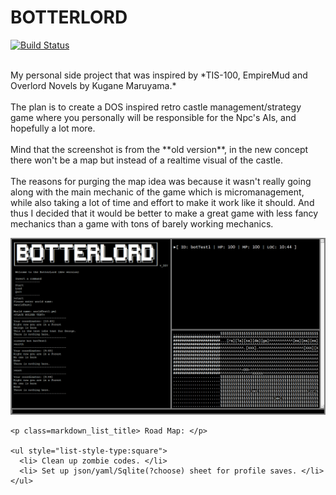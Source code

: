 <h1>BOTTERLORD </h1>

[![Build Status](https://travis-ci.org/Marchearth/botterlord.svg?branch=master)](https://travis-ci.org/Marchearth/botterlord)
<html>

<head>
  <link rel="stylesheet" type="text/css" href="stylesheets/markdown.css" media="screen">
</head>

<body>
  <!---------------------------------------------------------------------------------------------------------------------------------------->
  <div class="markdown_page">
    <p class="markdown_text">
      <br> My personal side project that was inspired by *TIS-100, EmpireMud and Overlord Novels by Kugane Maruyama.* <br>
      <br> The plan is to create a DOS inspired retro castle management/strategy game where you personally will be responsible for the Npc's AIs, and hopefully a lot more.<br>
      <br> Mind that the screenshot is from the **old version**, in the new concept there won't be a map but instead of a realtime visual of the castle.<br>
      <br> The reasons for purging the map idea was because it wasn't really going along with the main mechanic of the game which is micromanagement, while also taking a lot of time and effort to make it work like it should. And thus I decided that it
      would be better to make a great game with less fancy mechanics than a game with tons of barely working mechanics.<br>
    </p>
    <img class=screenshot src="https://raw.githubusercontent.com/Marchearth/BotterLord/master/botterlord/images/_botScreen.png">
    <br>

    <p class=markdown_list_title> Road Map: </p>
    
    <ul style="list-style-type:square">
      <li> Clean up zombie codes. </li>
      <li> Set up json/yaml/Sqlite(?choose) sheet for profile saves. </li>
    </ul>
    
  </div>
  <!---------------------------------------------------------------------------------------------------------------------------------------->

</body>

</html>
